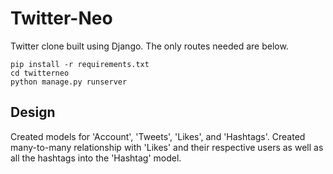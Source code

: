 # Twitter-Neo

Twitter clone built using Django. The only routes needed are below.

```
pip install -r requirements.txt
cd twitterneo
python manage.py runserver
```

## Design

Created models for 'Account', 'Tweets', 'Likes', and 'Hashtags'. Created
many-to-many relationship with 'Likes' and their respective users as 
well as all the hashtags into the 'Hashtag' model.